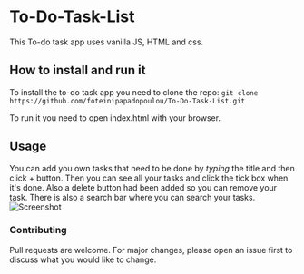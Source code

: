 # To-Do-Task-List
This To-do task app uses vanilla JS, HTML and css.

## How to install and run it 
To install the to-do task app you need to clone the repo:
`git clone https://github.com/foteinipapadopoulou/To-Do-Task-List.git`

To run it you need to open index.html with your browser.

## Usage
You can add you own tasks that need to be done by *typing* the title and then click + button.
Then you can see all your tasks and click the tick box when it's done.
Also a delete button had been added so you can remove your task. 
There is also a search bar where you can search your tasks.
![Screenshot](screenshot.png)

### Contributing

Pull requests are welcome. For major changes, please open an issue first
to discuss what you would like to change.
